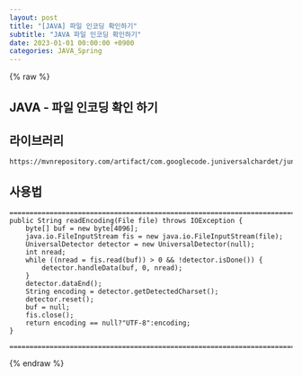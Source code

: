 ```yaml
---
layout: post
title: "[JAVA] 파일 인코딩 확인하기"
subtitle: "JAVA 파일 인코딩 확인하기"
date: 2023-01-01 00:00:00 +0900
categories: JAVA_Spring
---
```

{% raw %}
## JAVA - 파일 인코딩 확인 하기  
  
## 라이브러리  
	https://mvnrepository.com/artifact/com.googlecode.juniversalchardet/juniversalchardet/1.0.3  
  
## 사용법  
  
	=================================================================================================================  
	public String readEncoding(File file) throws IOException {  
		byte[] buf = new byte[4096];  
		java.io.FileInputStream fis = new java.io.FileInputStream(file);  
		UniversalDetector detector = new UniversalDetector(null);  
		int nread;  
		while ((nread = fis.read(buf)) > 0 && !detector.isDone()) {  
			detector.handleData(buf, 0, nread);  
		}  
		detector.dataEnd();  
		String encoding = detector.getDetectedCharset();  
		detector.reset();  
		buf = null;  
		fis.close();  
		return encoding == null?"UTF-8":encoding;  
	}  
  
	=================================================================================================================  

{% endraw %}
